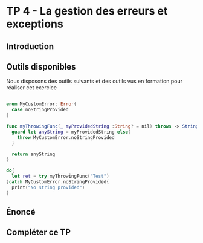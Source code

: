 # TP 4 - La gestion des erreurs et exceptions

## Introduction


## Outils disponibles

Nous disposons des outils suivants et des outils vus en formation pour réaliser cet exercice

```swift

enum MyCustomError: Error{
  case noStringProvided
}

func myThrowingFunc(_ myProvidedString :String? = nil) throws -> String{
  guard let anyString = myProvidedString else{
    throw MyCustomError.noStringProvided
  }

  return anyString
}

do{
  let ret = try myThrowingFunc("Test")
}catch MyCustomError.noStringProvided{
  print("No string provided")
}

```

## Énoncé


## Compléter ce TP
